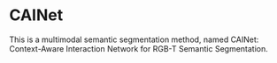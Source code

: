 # CAINet
This is a multimodal semantic segmentation method, named CAINet: Context-Aware Interaction Network for RGB-T Semantic Segmentation. 
